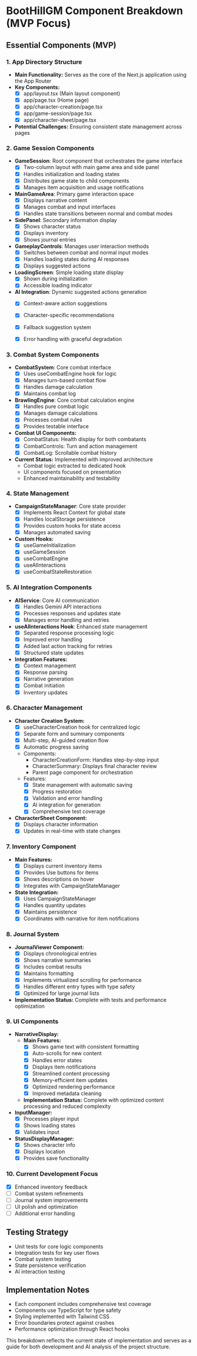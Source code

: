# BootHillGM Component Breakdown (MVP Focus)

## Essential Components (MVP)

### 1. App Directory Structure
- **Main Functionality:** Serves as the core of the Next.js application using the App Router
- **Key Components:**
  - [x] app/layout.tsx (Main layout component)
  - [x] app/page.tsx (Home page)
  - [x] app/character-creation/page.tsx
  - [x] app/game-session/page.tsx
  - [x] app/character-sheet/page.tsx
- **Potential Challenges:** Ensuring consistent state management across pages

### 2. Game Session Components
- **GameSession**: Root component that orchestrates the game interface
  - [x] Two-column layout with main game area and side panel
  - [x] Handles initialization and loading states
  - [x] Distributes game state to child components
  - [x] Manages item acquisition and usage notifications
- **MainGameArea**: Primary game interaction space
  - [x] Displays narrative content
  - [x] Manages combat and input interfaces
  - [x] Handles state transitions between normal and combat modes
- **SidePanel**: Secondary information display
  - [x] Shows character status
  - [x] Displays inventory
  - [x] Shows journal entries
- **GameplayControls**: Manages user interaction methods
  - [x] Switches between combat and normal input modes
  - [x] Handles loading states during AI responses
  - [x] Displays suggested actions
- **LoadingScreen**: Simple loading state display
  - [x] Shown during initialization
  - [x] Accessible loading indicator
- **AI Integration**: Dynamic suggested actions generation
  - [x] Context-aware action suggestions
  - [x] Character-specific recommendations
  - [x] Fallback suggestion system
  - [x] Error handling with graceful degradation


### 3. Combat System Components
- **CombatSystem**: Core combat interface
  - [x] Uses useCombatEngine hook for logic
  - [x] Manages turn-based combat flow
  - [x] Handles damage calculation
  - [x] Maintains combat log
- **BrawlingEngine**: Core combat calculation engine
  - [x] Handles pure combat logic
  - [x] Manages damage calculations
  - [x] Processes combat rules
  - [x] Provides testable interface
- **Combat UI Components:**
  - [x] CombatStatus: Health display for both combatants
  - [x] CombatControls: Turn and action management
  - [x] CombatLog: Scrollable combat history
- **Current Status:** Implemented with improved architecture
  - Combat logic extracted to dedicated hook
  - UI components focused on presentation
  - Enhanced maintainability and testability

### 4. State Management
- **CampaignStateManager**: Core state provider
  - [x] Implements React Context for global state
  - [x] Handles localStorage persistence
  - [x] Provides custom hooks for state access
  - [x] Manages automated saving
- **Custom Hooks:**
  - [x] useGameInitialization
  - [x] useGameSession
  - [x] useCombatEngine
  - [x] useAIInteractions
  - [x] useCombatStateRestoration

### 5. AI Integration Components
- **AIService**: Core AI communication
  - [x] Handles Gemini API interactions
  - [x] Processes responses and updates state
  - [x] Manages error handling and retries
- **useAIInteractions Hook**: Enhanced state management
  - [x] Separated response processing logic
  - [x] Improved error handling
  - [x] Added last action tracking for retries
  - [x] Structured state updates
- **Integration Features:**
  - [x] Context management
  - [x] Response parsing
  - [x] Narrative generation
  - [x] Combat initiation
  - [x] Inventory updates

### 6. Character Management
- **Character Creation System:**
  - [x] useCharacterCreation hook for centralized logic
  - [x] Separate form and summary components
  - [x] Multi-step, AI-guided creation flow
  - [x] Automatic progress saving
  - Components:
    - CharacterCreationForm: Handles step-by-step input
    - CharacterSummary: Displays final character review
    - Parent page component for orchestration
  - Features:
    - [x] State management with automatic saving
    - [x] Progress restoration
    - [x] Validation and error handling
    - [x] AI integration for generation
    - [x] Comprehensive test coverage
- **CharacterSheet Component:**
  - [x] Displays character information
  - [x] Updates in real-time with state changes

### 7. Inventory Component
- **Main Features:**
  - [x] Displays current inventory items
  - [x] Provides Use buttons for items
  - [x] Shows descriptions on hover
  - [x] Integrates with CampaignStateManager
- **State Integration:**
  - [x] Uses CampaignStateManager
  - [x] Handles quantity updates
  - [x] Maintains persistence
  - [x] Coordinates with narrative for item notifications

### 8. Journal System
- **JournalViewer Component:**
  - [x] Displays chronological entries
  - [x] Shows narrative summaries
  - [x] Includes combat results
  - [x] Maintains formatting
  - [x] Implements virtualized scrolling for performance
  - [x] Handles different entry types with type safety
  - [x] Optimized for large journal lists
- **Implementation Status:** Complete with tests and performance optimization

### 9. UI Components
- **NarrativeDisplay:**
  - **Main Features:**
    - [x] Shows game text with consistent formatting
    - [x] Auto-scrolls for new content
    - [x] Handles error states
    - [x] Displays item notifications
    - [x] Streamlined content processing
    - [x] Memory-efficient item updates
    - [x] Optimized rendering performance
    - [x] Improved metadata cleaning
  - **Implementation Status:** Complete with optimized content processing and reduced complexity
- **InputManager:**
  - [x] Processes player input
  - [x] Shows loading states
  - [x] Validates input
- **StatusDisplayManager:**
  - [x] Shows character info
  - [x] Displays location
  - [x] Provides save functionality

### 10. Current Development Focus
- [x] Enhanced inventory feedback
- [ ] Combat system refinements
- [ ] Journal system improvements
- [ ] UI polish and optimization
- [ ] Additional error handling

## Testing Strategy
- Unit tests for core logic components
- Integration tests for key user flows
- Combat system testing
- State persistence verification
- AI interaction testing

## Implementation Notes
- Each component includes comprehensive test coverage
- Components use TypeScript for type safety
- Styling implemented with Tailwind CSS
- Error boundaries protect against crashes
- Performance optimization through React hooks

This breakdown reflects the current state of implementation and serves as a guide for both development and AI analysis of the project structure.
